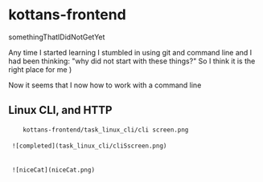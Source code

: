 # kottans-frontend
somethingThatIDidNotGetYet

Any time I started learning I stumbled in using git and command line and I had been thinking: "why did not start with these things?"
So I think it is the right place for me )

Now it seems that I now how to work with a command line

## Linux CLI, and HTTP

        kottans-frontend/task_linux_cli/cli screen.png

     ![completed](task_linux_cli/cliSscreen.png)

     
     ![niceCat](niceCat.png)
